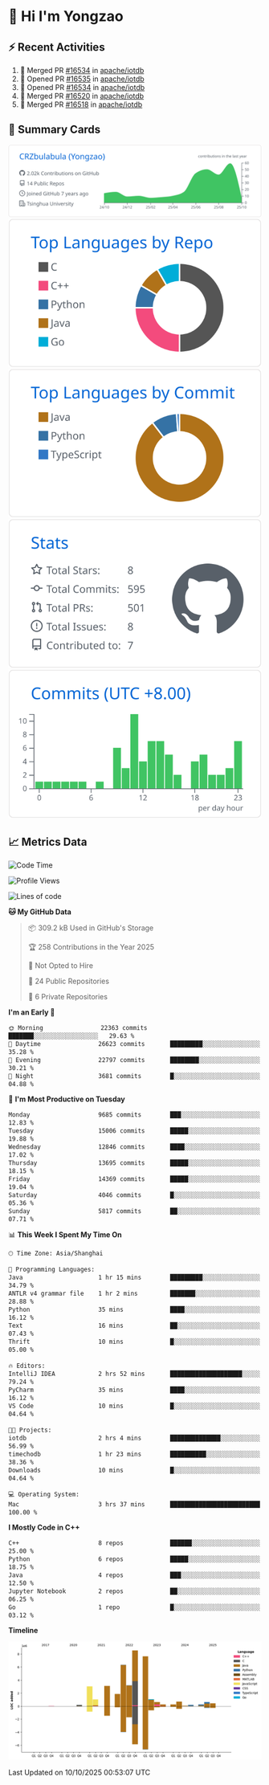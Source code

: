 # 👋 Hi I'm Yongzao

## ⚡ Recent Activities
<!--START_SECTION:activity-->
1. 🎉 Merged PR [#16534](https://github.com/apache/iotdb/pull/16534) in [apache/iotdb](https://github.com/apache/iotdb)
2. 💪 Opened PR [#16535](https://github.com/apache/iotdb/pull/16535) in [apache/iotdb](https://github.com/apache/iotdb)
3. 💪 Opened PR [#16534](https://github.com/apache/iotdb/pull/16534) in [apache/iotdb](https://github.com/apache/iotdb)
4. 🎉 Merged PR [#16520](https://github.com/apache/iotdb/pull/16520) in [apache/iotdb](https://github.com/apache/iotdb)
5. 🎉 Merged PR [#16518](https://github.com/apache/iotdb/pull/16518) in [apache/iotdb](https://github.com/apache/iotdb)
<!--END_SECTION:activity-->

## 🎑 Summary Cards

[![](https://raw.githubusercontent.com/CRZbulabula/CRZbulabula/main/profile-summary-card-output/github/0-profile-details.svg)](https://github.com/vn7n24fzkq/github-profile-summary-cards)
[![](https://raw.githubusercontent.com/CRZbulabula/CRZbulabula/main/profile-summary-card-output/github/1-repos-per-language.svg)](https://github.com/vn7n24fzkq/github-profile-summary-cards) [![](https://raw.githubusercontent.com/CRZbulabula/CRZbulabula/main/profile-summary-card-output/github/2-most-commit-language.svg)](https://github.com/vn7n24fzkq/github-profile-summary-cards)
[![](https://raw.githubusercontent.com/CRZbulabula/CRZbulabula/main/profile-summary-card-output/github/3-stats.svg)](https://github.com/vn7n24fzkq/github-profile-summary-cards) [![](https://raw.githubusercontent.com/CRZbulabula/CRZbulabula/main/profile-summary-card-output/github/4-productive-time.svg)](https://github.com/vn7n24fzkq/github-profile-summary-cards)

## 📈 Metrics Data

<!--START_SECTION:waka-->
![Code Time](http://img.shields.io/badge/Code%20Time-1%2C302%20hrs%2058%20mins-blue)

![Profile Views](http://img.shields.io/badge/Profile%20Views-11-blue)

![Lines of code](https://img.shields.io/badge/From%20Hello%20World%20I%27ve%20Written-39.3%20million%20lines%20of%20code-blue)

**🐱 My GitHub Data** 

> 📦 309.2 kB Used in GitHub's Storage 
 > 
> 🏆 258 Contributions in the Year 2025
 > 
> 🚫 Not Opted to Hire
 > 
> 📜 24 Public Repositories 
 > 
> 🔑 6 Private Repositories 
 > 
**I'm an Early 🐤** 

```text
🌞 Morning                22363 commits       ███████░░░░░░░░░░░░░░░░░░   29.63 % 
🌆 Daytime                26623 commits       █████████░░░░░░░░░░░░░░░░   35.28 % 
🌃 Evening                22797 commits       ████████░░░░░░░░░░░░░░░░░   30.21 % 
🌙 Night                  3681 commits        █░░░░░░░░░░░░░░░░░░░░░░░░   04.88 % 
```
📅 **I'm Most Productive on Tuesday** 

```text
Monday                   9685 commits        ███░░░░░░░░░░░░░░░░░░░░░░   12.83 % 
Tuesday                  15006 commits       █████░░░░░░░░░░░░░░░░░░░░   19.88 % 
Wednesday                12846 commits       ████░░░░░░░░░░░░░░░░░░░░░   17.02 % 
Thursday                 13695 commits       █████░░░░░░░░░░░░░░░░░░░░   18.15 % 
Friday                   14369 commits       █████░░░░░░░░░░░░░░░░░░░░   19.04 % 
Saturday                 4046 commits        █░░░░░░░░░░░░░░░░░░░░░░░░   05.36 % 
Sunday                   5817 commits        ██░░░░░░░░░░░░░░░░░░░░░░░   07.71 % 
```


📊 **This Week I Spent My Time On** 

```text
🕑︎ Time Zone: Asia/Shanghai

💬 Programming Languages: 
Java                     1 hr 15 mins        █████████░░░░░░░░░░░░░░░░   34.79 % 
ANTLR v4 grammar file    1 hr 2 mins         ███████░░░░░░░░░░░░░░░░░░   28.88 % 
Python                   35 mins             ████░░░░░░░░░░░░░░░░░░░░░   16.12 % 
Text                     16 mins             ██░░░░░░░░░░░░░░░░░░░░░░░   07.43 % 
Thrift                   10 mins             █░░░░░░░░░░░░░░░░░░░░░░░░   05.00 % 

🔥 Editors: 
IntelliJ IDEA            2 hrs 52 mins       ████████████████████░░░░░   79.24 % 
PyCharm                  35 mins             ████░░░░░░░░░░░░░░░░░░░░░   16.12 % 
VS Code                  10 mins             █░░░░░░░░░░░░░░░░░░░░░░░░   04.64 % 

🐱‍💻 Projects: 
iotdb                    2 hrs 4 mins        ██████████████░░░░░░░░░░░   56.99 % 
timechodb                1 hr 23 mins        ██████████░░░░░░░░░░░░░░░   38.36 % 
Downloads                10 mins             █░░░░░░░░░░░░░░░░░░░░░░░░   04.64 % 

💻 Operating System: 
Mac                      3 hrs 37 mins       █████████████████████████   100.00 % 
```

**I Mostly Code in C++** 

```text
C++                      8 repos             ██████░░░░░░░░░░░░░░░░░░░   25.00 % 
Python                   6 repos             █████░░░░░░░░░░░░░░░░░░░░   18.75 % 
Java                     4 repos             ███░░░░░░░░░░░░░░░░░░░░░░   12.50 % 
Jupyter Notebook         2 repos             ██░░░░░░░░░░░░░░░░░░░░░░░   06.25 % 
Go                       1 repo              █░░░░░░░░░░░░░░░░░░░░░░░░   03.12 % 
```



**Timeline**

![Lines of Code chart](https://raw.githubusercontent.com/CRZbulabula/CRZbulabula/main/assets/bar_graph.png)


 Last Updated on 10/10/2025 00:53:07 UTC
<!--END_SECTION:waka-->


